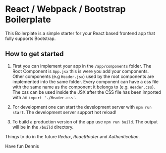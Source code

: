 # React / Webpack / Bootstrap Boilerplate

This Boilerplate is a simple starter for your React based frontend app that fully
supports Bootstrap.


## How to get started

1. First you can implement your app in the `/app/components` folder. The Root
Component is `App.jsx` this is were you add your components. Other components
(e.g `Header.jsx`) used by the root components are implemented into the same
folder. Every component can have a css file with the same name as the component
it belongs to (e.g. `Header.css`). The css can be used inside the JSX after the
CSS file has been imported with an `import './Header.css'`.

2. For development one can start the development server with `npm run start`. The
development server support hot reload!

3. To build a production version of the app use `npm run build`. The output will
be in the `/build` directory.

Things to do in the future *Redux*, *ReactRouter* and *Authentication*.

Have fun
Dennis

